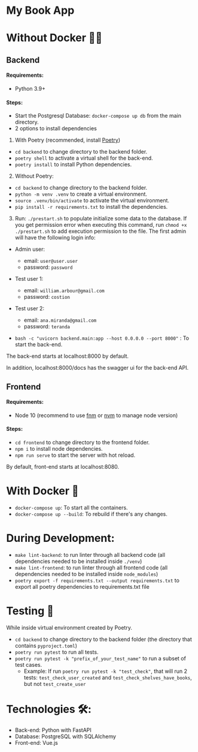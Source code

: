 # My Book App


# Without Docker 🚫🐳

## Backend 

#### Requirements:
- Python 3.9+

#### Steps:

- Start the Postgresql Database: `docker-compose up db` from the main directory.
- 2 options to install dependencies

1. With Poetry (recommended, install [Poetry](https://python-poetry.org))
- `cd backend` to change directory to the backend folder.
- `poetry shell` to activate a virtual shell for the back-end.
- `poetry install` to install Python dependencies.

2. Without Poetry:
- `cd backend` to change directory to the backend folder.
- `python -m venv .venv` to create a virtual environment.
- `source .venv/bin/activate` to activate the virtual environment.
- `pip install -r requirements.txt` to install the dependencies.
  

3. Run: ```./prestart.sh```
  to populate initialize some data to the database.
  If you get permission error when executing this command, run `chmod +x ./prestart.sh` to add execution permission to the file. The first admin will have the following login info:
  - Admin user:
    + email: `user@user.user`
    + password: `password`
  - Test user 1:
    + email: `william.arbour@gmail.com`
    + password: `costion`
  - Test user 2:
    + email: `ana.miranda@gmail.com`
    + password: `teranda`

- ```bash -c "uvicorn backend.main:app --host 0.0.0.0 --port 8000"``` : To start the back-end.

The back-end starts at localhost:8000 by default. 

In addition, localhost:8000/docs has the swagger ui for the back-end API.

## Frontend

#### Requirements:
- Node 10 (recommend to use [fnm](https://github.com/Schniz/fnm) or [nvm](https://github.com/nvm-sh/nvm) to manage node version)

#### Steps:

- `cd frontend` to change directory to the frontend folder.
- `npm i` to install node dependencies.
- `npm run serve` to start the server with hot reload.

By default, front-end starts at localhost:8080.

# With Docker 🐳
- `docker-compose up`: To start all the containers.
- `docker-compose up --build`: To rebuild if there's any changes.

# During Development:
- `make lint-backend`: to run linter through all backend code (all dependencies needed to be installed inside `./venv`)
- `make lint-frontend`: to run linter through all frontend code (all dependencies needed to be installed inside `node_modules`)
- `poetry export -f requirements.txt --output requirements.txt` to export all poetry dependencies to requirements.txt file

# Testing 🧪
While inside virtual environment created by Poetry. 
- `cd backend` to change directory to the backend folder (the directory that contains `pyproject.toml`)
- `poetry run pytest` to run all tests.
- `poetry run pytest -k "prefix_of_your_test_name"` to run a subset of test cases.
  - Example: If run `poetry run pytest -k "test_check"`, that will run 2 tests: `test_check_user_created` and `test_check_shelves_have_books`, but not `test_create_user`

# Technologies 🛠️:
- Back-end: Python with FastAPI
- Database: PostgreSQL with SQLAlchemy
- Front-end: Vue.js
